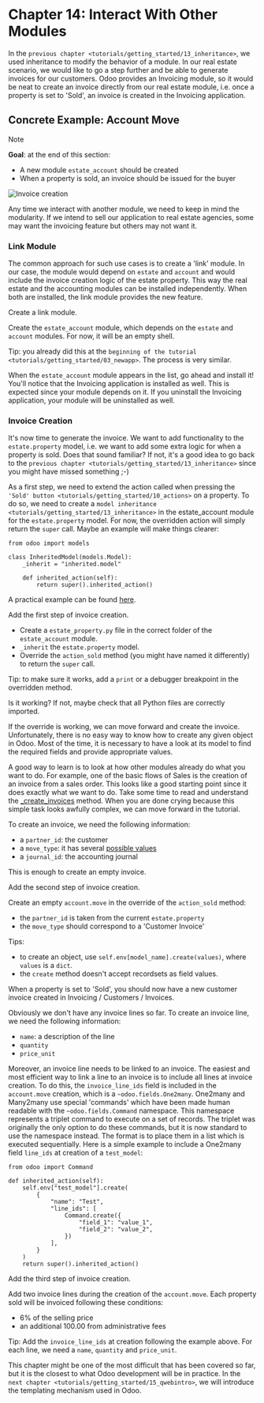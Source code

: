# Chapter 14: Interact With Other Modules

In the `previous chapter <tutorials/getting_started/13_inheritance>`, we
used inheritance to modify the behavior of a module. In our real estate
scenario, we would like to go a step further and be able to generate
invoices for our customers. Odoo provides an Invoicing module, so it
would be neat to create an invoice directly from our real estate module,
i.e. once a property is set to 'Sold', an invoice is created in the
Invoicing application.

## Concrete Example: Account Move

> [!NOTE]
> **Goal**: at the end of this section:
>
> - A new module `estate_account` should be created
> - When a property is sold, an invoice should be issued for the buyer
>
> <img src="14_other_module/create_inv.gif" class="align-center"
> alt="Invoice creation" />

Any time we interact with another module, we need to keep in mind the
modularity. If we intend to sell our application to real estate
agencies, some may want the invoicing feature but others may not want
it.

### Link Module

The common approach for such use cases is to create a 'link' module. In
our case, the module would depend on `estate` and `account` and would
include the invoice creation logic of the estate property. This way the
real estate and the accounting modules can be installed independently.
When both are installed, the link module provides the new feature.

<div class="exercise">

Create a link module.

Create the `estate_account` module, which depends on the `estate` and
`account` modules. For now, it will be an empty shell.

Tip: you already did this at the
`beginning of the tutorial <tutorials/getting_started/03_newapp>`. The
process is very similar.

</div>

When the `estate_account` module appears in the list, go ahead and
install it! You'll notice that the Invoicing application is installed as
well. This is expected since your module depends on it. If you uninstall
the Invoicing application, your module will be uninstalled as well.

### Invoice Creation

It's now time to generate the invoice. We want to add functionality to
the `estate.property` model, i.e. we want to add some extra logic for
when a property is sold. Does that sound familiar? If not, it's a good
idea to go back to the
`previous chapter <tutorials/getting_started/13_inheritance>` since you
might have missed something ;-)

As a first step, we need to extend the action called when pressing the
`'Sold' button <tutorials/getting_started/10_actions>` on a property. To
do so, we need to create a
`model inheritance <tutorials/getting_started/13_inheritance>` in the
<span class="title-ref">estate_account</span> module for the
`estate.property` model. For now, the overridden action will simply
return the `super` call. Maybe an example will make things clearer:

    from odoo import models

    class InheritedModel(models.Model):
        _inherit = "inherited.model"

        def inherited_action(self):
            return super().inherited_action()

A practical example can be found
[here](https://github.com/odoo/odoo/blob/f1f48cdaab3dd7847e8546ad9887f24a9e2ed4c1/addons/event_sale/models/account_move.py#L7-L16).

<div class="exercise">

Add the first step of invoice creation.

- Create a `estate_property.py` file in the correct folder of the
  `estate_account` module.
- `_inherit` the `estate.property` model.
- Override the `action_sold` method (you might have named it
  differently) to return the `super` call.

Tip: to make sure it works, add a `print` or a debugger breakpoint in
the overridden method.

</div>

Is it working? If not, maybe check that all Python files are correctly
imported.

If the override is working, we can move forward and create the invoice.
Unfortunately, there is no easy way to know how to create any given
object in Odoo. Most of the time, it is necessary to have a look at its
model to find the required fields and provide appropriate values.

A good way to learn is to look at how other modules already do what you
want to do. For example, one of the basic flows of Sales is the creation
of an invoice from a sales order. This looks like a good starting point
since it does exactly what we want to do. Take some time to read and
understand the
[\_create_invoices](https://github.com/odoo/odoo/blob/f1f48cdaab3dd7847e8546ad9887f24a9e2ed4c1/addons/sale/models/sale.py#L610-L717)
method. When you are done crying because this simple task looks awfully
complex, we can move forward in the tutorial.

To create an invoice, we need the following information:

- a `partner_id`: the customer
- a `move_type`: it has several [possible
  values](https://github.com/odoo/odoo/blob/f1f48cdaab3dd7847e8546ad9887f24a9e2ed4c1/addons/account/models/account_move.py#L138-L147)
- a `journal_id`: the accounting journal

This is enough to create an empty invoice.

<div class="exercise">

Add the second step of invoice creation.

Create an empty `account.move` in the override of the `action_sold`
method:

- the `partner_id` is taken from the current `estate.property`
- the `move_type` should correspond to a 'Customer Invoice'

Tips:

- to create an object, use `self.env[model_name].create(values)`, where
  `values` is a `dict`.
- the `create` method doesn't accept recordsets as field values.

</div>

When a property is set to 'Sold', you should now have a new customer
invoice created in Invoicing / Customers / Invoices.

Obviously we don't have any invoice lines so far. To create an invoice
line, we need the following information:

- `name`: a description of the line
- `quantity`
- `price_unit`

Moreover, an invoice line needs to be linked to an invoice. The easiest
and most efficient way to link a line to an invoice is to include all
lines at invoice creation. To do this, the `invoice_line_ids` field is
included in the `account.move` creation, which is a
`~odoo.fields.One2many`. One2many and Many2many use special 'commands'
which have been made human readable with the `~odoo.fields.Command`
namespace. This namespace represents a triplet command to execute on a
set of records. The triplet was originally the only option to do these
commands, but it is now standard to use the namespace instead. The
format is to place them in a list which is executed sequentially. Here
is a simple example to include a One2many field `line_ids` at creation
of a `test_model`:

    from odoo import Command

    def inherited_action(self):
        self.env["test_model"].create(
            {
                "name": "Test",
                "line_ids": [
                    Command.create({
                        "field_1": "value_1",
                        "field_2": "value_2",
                    })
                ],
            }
        )
        return super().inherited_action()

<div class="exercise">

Add the third step of invoice creation.

Add two invoice lines during the creation of the `account.move`. Each
property sold will be invoiced following these conditions:

- 6% of the selling price
- an additional 100.00 from administrative fees

Tip: Add the `invoice_line_ids` at creation following the example above.
For each line, we need a `name`, `quantity` and `price_unit`.

</div>

This chapter might be one of the most difficult that has been covered so
far, but it is the closest to what Odoo development will be in practice.
In the `next chapter
<tutorials/getting_started/15_qwebintro>`, we will introduce the
templating mechanism used in Odoo.
